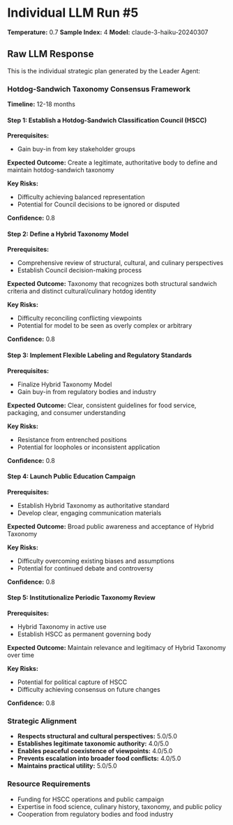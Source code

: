 # Individual LLM Run #5

**Temperature:** 0.7
**Sample Index:** 4
**Model:** claude-3-haiku-20240307

## Raw LLM Response

This is the individual strategic plan generated by the Leader Agent:

### Hotdog-Sandwich Taxonomy Consensus Framework

**Timeline:** 12-18 months

#### Step 1: Establish a Hotdog-Sandwich Classification Council (HSCC)

**Prerequisites:**
- Gain buy-in from key stakeholder groups

**Expected Outcome:** Create a legitimate, authoritative body to define and maintain hotdog-sandwich taxonomy

**Key Risks:**
- Difficulty achieving balanced representation
- Potential for Council decisions to be ignored or disputed

**Confidence:** 0.8

#### Step 2: Define a Hybrid Taxonomy Model

**Prerequisites:**
- Comprehensive review of structural, cultural, and culinary perspectives
- Establish Council decision-making process

**Expected Outcome:** Taxonomy that recognizes both structural sandwich criteria and distinct cultural/culinary hotdog identity

**Key Risks:**
- Difficulty reconciling conflicting viewpoints
- Potential for model to be seen as overly complex or arbitrary

**Confidence:** 0.8

#### Step 3: Implement Flexible Labeling and Regulatory Standards

**Prerequisites:**
- Finalize Hybrid Taxonomy Model
- Gain buy-in from regulatory bodies and industry

**Expected Outcome:** Clear, consistent guidelines for food service, packaging, and consumer understanding

**Key Risks:**
- Resistance from entrenched positions
- Potential for loopholes or inconsistent application

**Confidence:** 0.8

#### Step 4: Launch Public Education Campaign

**Prerequisites:**
- Establish Hybrid Taxonomy as authoritative standard
- Develop clear, engaging communication materials

**Expected Outcome:** Broad public awareness and acceptance of Hybrid Taxonomy

**Key Risks:**
- Difficulty overcoming existing biases and assumptions
- Potential for continued debate and controversy

**Confidence:** 0.8

#### Step 5: Institutionalize Periodic Taxonomy Review

**Prerequisites:**
- Hybrid Taxonomy in active use
- Establish HSCC as permanent governing body

**Expected Outcome:** Maintain relevance and legitimacy of Hybrid Taxonomy over time

**Key Risks:**
- Potential for political capture of HSCC
- Difficulty achieving consensus on future changes

**Confidence:** 0.8

### Strategic Alignment

- **Respects structural and cultural perspectives:** 5.0/5.0
- **Establishes legitimate taxonomic authority:** 4.0/5.0
- **Enables peaceful coexistence of viewpoints:** 4.0/5.0
- **Prevents escalation into broader food conflicts:** 4.0/5.0
- **Maintains practical utility:** 5.0/5.0

### Resource Requirements

- Funding for HSCC operations and public campaign
- Expertise in food science, culinary history, taxonomy, and public policy
- Cooperation from regulatory bodies and food industry
